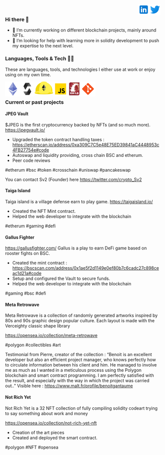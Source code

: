 <a href="https://twitter.com/bios42" rel="nofollow"> 
  <img align="right" src="img/twitter_logo.svg"
            alt="Twitter" height="36px" style="max-width: 100%;"> </a>
<a href="https://www.linkedin.com/in/benoitgantaume/" rel="nofollow"> <img align="right"
            src="img/linkedin_logo.svg"
            alt="LinkedIn" height="36px" style="max-width: 100%;"> </a>
<br>

### Hi there 👋

- 🔭 I’m currently working on different blockchain projects, mainly around NFTs.
- 🤔 I’m looking for help with learning more in solidity development to push my expertise to the next level.

### Languages, Tools & Tech 👷🔨

These are languages, tools, and technologies I either use at work or enjoy using on my own time.

<p>
    <a href="https://ethereum.org" rel="nofollow"> <img align="left"
            src="img/ethereum_logo.png"
            alt="Ethereum" height="48px" style="max-width: 100%;"> </a>
    <a href="https://soliditylang.org" rel="nofollow"> <img align="left"
            src="img/solidity_logo.png"
            alt="Solidity" height="48px" style="max-width: 100%;"> </a>
    <a href="https://hardhat.org/" rel="nofollow"><img align="left" alt="Hardhat" height="42px"
            src="img/hardhat_logo.svg"
            style="max-width: 100%;"></a>
    <a href="https://www.javascript.com/" rel="nofollow"> <img align="left" alt="Javascript" height="48px"
            src="img/javascript_logo.png"
            style="max-width: 100%;"> </a>
    <a href="https://rubyonrails.org/" rel="nofollow"> <img
            src="img/ror_logo.png"
            align="left" alt="Ruby on Rails" height="48px" style="max-width: 100%;"> </a>
    <a href="https://git-scm.com/" rel="nofollow"> <img
            src="img/git_logo.png"
            align="left" alt="Git" height="48px" style="max-width: 100%;"> </a>
</p>
<br><br>

### Current or past projects

#### JPEG Vault
$JPEG is the first cryptocurrency backed by NFTs (and so much more). 
https://jpegvault.io/

- Upgraded the token contract handling taxes : https://etherscan.io/address/0xa309C7C5e48E75ED39841aC4448953c4FB27754e#code
- Autoswap and liquidity providing, cross chain BSC and etherum.
- Peer code reviews

#etherum #bsc #token #crosschain #uniswap #pancakeswap

You can contact Sv2 (Founder) here https://twitter.com/crypto_Sv2

#### Taiga Island
Taiga island is a village defense earn to play game.
https://taigaisland.io/

- Created the NFT Mint contract.
- Helped the web developer to integrate with the blockchain

#etherum #gaming #defi

#### Gallus Fighter 
https://gallusfighter.com/
Gallus is a play to earn DeFi game based on rooster fights on BSC.
- Created the mint contract : https://bscscan.com/address/0x1ae5f2d1149e0ef80b7c6cadc27c898ceac1d21a#code
- Setup and configured the Vault to secure funds.
- Helped the web developer to integrate with the blockchain

#gaming #bsc #defi

#### Meta Retrowave
Meta Retrowave is a collection of randomly generated artworks inspired by 80s and 90s graphic design popular culture. Each layout is made with the Verceighty classic shape library

https://opensea.io/collection/meta-retrowave

#polygon #collectibles #art

Testimonial from Pierre, creator of the collection : 
“Benoit is an excellent developer but also an efficient project manager, who knows perfectly how to circulate information between his client and him. He managed to involve me as much as I wanted in a meticulous process using the Polygon blockchain and smart contract programming. I am perfectly satisfied with the result, and especially with the way in which the project was carried out..”
Visible here : https://www.malt.fr/profile/benoitgantaume

#### Not Rich Yet
Not Rich Yet is a 32 NFT collection of fully compiling solidity codeart trying to say something about work and money

https://opensea.io/collection/not-rich-yet-nft

- Creation of the art pieces 
- Created and deployed the smart contract.

#polygon #NFT #opensea

